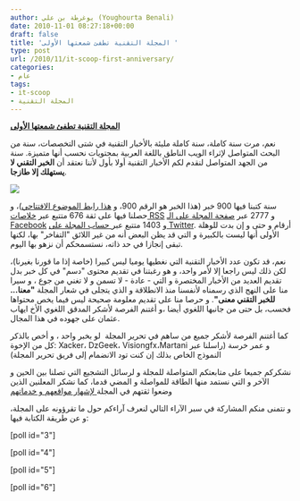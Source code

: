 ```yaml
---
author: يوغرطة بن علي (Youghourta Benali)
date: 2010-11-01 08:27:18+00:00
draft: false
title: 'المجلة التقنية تطفئ شمعتها الأولى '
type: post
url: /2010/11/it-scoop-first-anniversary/
categories:
- عام
tags:
- it-scoop
- المجلة التقنية
---
```


**[المجلة التقنية تطفئ شمعتها الأولى](http://www.it-scoop.com/2010/11/it-scoop-first-anniversary/)**




نعم، مرت سنة كاملة، سنة كاملة مليئة بالأخبار التقنية في شتى التخصصات، سنة من البحث المتواصل لإثراء الويب الناطق باللغة العربية بمحتويات نحسب أنها متميزة. سنة من الجهد المتواصل لنقدم لكم الأخبار التقنية أولا بأول لأننا نعتقد أن **الخبر التقني لا يستهلك إلا طازجا**.




[![](http://www.it-scoop.com/wp-content/uploads/2010/11/it-scoop-logo.png)
](http://www.it-scoop.com/2010/11/it-scoop-first-anniversary/)


سنة كتبنا فيها 900 خبر (هذا الخبر هو الرقم 900، و [هذا رابط الموضوع الافتتاحي](http://www.it-scoop.com/2009/11/%d8%a7%d9%84%d8%a7%d9%81%d8%aa%d8%aa%d8%a7%d8%ad%d9%8a%d8%a9/))، و حصلنا فيها على ثقة 676 متتبع عبر [خلاصات RSS](http://www.facebook.com/pages/It-scoopcom-lmjl-ltqny/183670883733) و 2777 عبر [صفحة المجلة على الـ Facebook](http://www.facebook.com/ITscoopMagazine) و 1403 متتبع عبر[ حساب المجلة على Twitter](http://twitter.com/#!/it_scoop_com). أرقام و حتى و إن بدت للوهلة الأولى أنها ليست بالكبيرة و التي قد يظن البعض أنه من غير اللائق "التفاخر" بها، لكنها تبقى إنجازا في حد ذاته، نستسمحكم أن نزهو بها اليوم.

نعم، قد تكون عدد الأخبار التقنية التي نغطيها يوميا ليس كبيرا (خاصة إذا ما قورنا بغيرنا)، لكن ذلك ليس راجعا إلا لأمر واحد، و هو رغبتنا في تقديم محتوى "دسم" في كل خبر بدل تقديم العديد من الأخبار المختصرة و التي - عادة - لا تسمن و لا تغني من جوع ، و سيرا منا على النهج الذي رسمناه لأنفسنا منذ الانطلاقة و الذي يتجلى في شعار المجلة **"معنا... للخبر التقني معنى"**. و حرصا منا على تقديم معلومة صحيحة ليس فيما يخص محتواها فحسب، بل حتى من جانبها اللغوي أيضا ،و أغتنم الفرصة لأشكر المدقق اللغوي الأخ ايهاب عثمان على جهوده في هذا المجال.

كما أغتنم الفرصة لأشكر جميع من ساهم في تحرير المجلة  لو بخبر واحد ، و أخص بالذكر كل من الإخوة: Xacker، DzGeek، Visiongfx،Martani و عمر خرسة (راسلنا عبر النموذج الخاص بذلك إن كنت تود الانضمام إلى فريق تحرير المجلة)

نشكركم جميعا على متابعتكم المتواصلة للمجلة و لرسائل التشجيع التي تصلنا بين الحين و الآخر و التي نستمد منها الطاقة للمواصلة و المضي قدما، كما نشكر المعلنين الذين وضعوا ثقتهم في المجلة[ لإشهار مواقعهم و خدماتهم](http://www.it-scoop.com/adv/)

و نتمنى منكم المشاركة في سبر الآراء التالي لنعرف آراءكم حول ما تقرؤونه على المجلة، و عن طريقة الكتابة فيها:

[poll id="3"]

[poll id="4"]

[poll id="5"]

[poll id="6"]
